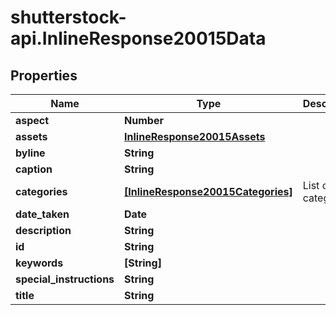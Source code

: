 # shutterstock-api.InlineResponse20015Data

## Properties
Name | Type | Description | Notes
------------ | ------------- | ------------- | -------------
**aspect** | **Number** |  | [optional] 
**assets** | [**InlineResponse20015Assets**](InlineResponse20015Assets.md) |  | [optional] 
**byline** | **String** |  | [optional] 
**caption** | **String** |  | [optional] 
**categories** | [**[InlineResponse20015Categories]**](InlineResponse20015Categories.md) | List of categories | [optional] 
**date_taken** | **Date** |  | [optional] 
**description** | **String** |  | [optional] 
**id** | **String** |  | 
**keywords** | **[String]** |  | [optional] 
**special_instructions** | **String** |  | [optional] 
**title** | **String** |  | [optional] 


